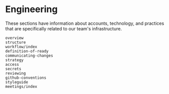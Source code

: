 # Engineering

These sections have information about accounts, technology, and practices that are specifically related to our team's infrastructure.

```{toctree}
overview
structure
workflow/index
definition-of-ready
communicating-changes
strategy
access
secrets
reviewing
github-conventions
styleguide
meetings/index
```
